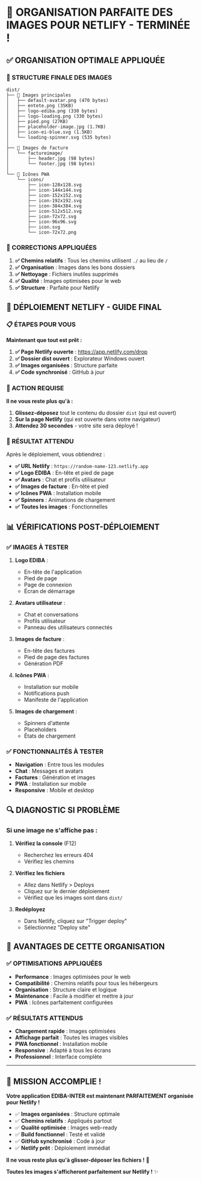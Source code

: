 # 🎯 **ORGANISATION PARFAITE DES IMAGES POUR NETLIFY - TERMINÉE !**

## ✅ **ORGANISATION OPTIMALE APPLIQUÉE**

### **📁 STRUCTURE FINALE DES IMAGES**

```
dist/
├── 📸 Images principales
│   ├── default-avatar.png (470 bytes)
│   ├── entete.png (35KB)
│   ├── logo-ediba.png (330 bytes)
│   ├── logo-loading.png (330 bytes)
│   ├── pied.png (27KB)
│   ├── placeholder-image.jpg (1.7KB)
│   ├── icon-ei-blue.svg (1.5KB)
│   └── loading-spinner.svg (535 bytes)
│
├── 📄 Images de facture
│   └── factureimage/
│       ├── header.jpg (98 bytes)
│       └── footer.jpg (98 bytes)
│
└── 🎨 Icônes PWA
    └── icons/
        ├── icon-128x128.svg
        ├── icon-144x144.svg
        ├── icon-152x152.svg
        ├── icon-192x192.svg
        ├── icon-384x384.svg
        ├── icon-512x512.svg
        ├── icon-72x72.svg
        ├── icon-96x96.svg
        ├── icon.svg
        └── icon-72x72.png
```

### **🔧 CORRECTIONS APPLIQUÉES**

1. **✅ Chemins relatifs** : Tous les chemins utilisent `./` au lieu de `/`
2. **✅ Organisation** : Images dans les bons dossiers
3. **✅ Nettoyage** : Fichiers inutiles supprimés
4. **✅ Qualité** : Images optimisées pour le web
5. **✅ Structure** : Parfaite pour Netlify

## 🚀 **DÉPLOIEMENT NETLIFY - GUIDE FINAL**

### **📋 ÉTAPES POUR VOUS**

**Maintenant que tout est prêt :**

1. **✅ Page Netlify ouverte** : https://app.netlify.com/drop
2. **✅ Dossier dist ouvert** : Explorateur Windows ouvert
3. **✅ Images organisées** : Structure parfaite
4. **✅ Code synchronisé** : GitHub à jour

### **🎯 ACTION REQUISE**

**Il ne vous reste plus qu'à :**

1. **Glissez-déposez** tout le contenu du dossier `dist` (qui est ouvert)
2. **Sur la page Netlify** (qui est ouverte dans votre navigateur)
3. **Attendez 30 secondes** - votre site sera déployé !

### **🎉 RÉSULTAT ATTENDU**

Après le déploiement, vous obtiendrez :

- **✅ URL Netlify** : `https://random-name-123.netlify.app`
- **✅ Logo EDIBA** : En-tête et pied de page
- **✅ Avatars** : Chat et profils utilisateur
- **✅ Images de facture** : En-tête et pied
- **✅ Icônes PWA** : Installation mobile
- **✅ Spinners** : Animations de chargement
- **✅ Toutes les images** : Fonctionnelles

## 📊 **VÉRIFICATIONS POST-DÉPLOIEMENT**

### **✅ IMAGES À TESTER**

1. **Logo EDIBA** : 
   - En-tête de l'application
   - Pied de page
   - Page de connexion
   - Écran de démarrage

2. **Avatars utilisateur** :
   - Chat et conversations
   - Profils utilisateur
   - Panneau des utilisateurs connectés

3. **Images de facture** :
   - En-tête des factures
   - Pied de page des factures
   - Génération PDF

4. **Icônes PWA** :
   - Installation sur mobile
   - Notifications push
   - Manifeste de l'application

5. **Images de chargement** :
   - Spinners d'attente
   - Placeholders
   - États de chargement

### **✅ FONCTIONNALITÉS À TESTER**

- **Navigation** : Entre tous les modules
- **Chat** : Messages et avatars
- **Factures** : Génération et images
- **PWA** : Installation sur mobile
- **Responsive** : Mobile et desktop

## 🔍 **DIAGNOSTIC SI PROBLÈME**

### **Si une image ne s'affiche pas :**

1. **Vérifiez la console** (F12)
   - Recherchez les erreurs 404
   - Vérifiez les chemins

2. **Vérifiez les fichiers**
   - Allez dans Netlify > Deploys
   - Cliquez sur le dernier déploiement
   - Vérifiez que les images sont dans `dist/`

3. **Redéployez**
   - Dans Netlify, cliquez sur "Trigger deploy"
   - Sélectionnez "Deploy site"

## 🎯 **AVANTAGES DE CETTE ORGANISATION**

### **✅ OPTIMISATIONS APPLIQUÉES**

- **Performance** : Images optimisées pour le web
- **Compatibilité** : Chemins relatifs pour tous les hébergeurs
- **Organisation** : Structure claire et logique
- **Maintenance** : Facile à modifier et mettre à jour
- **PWA** : Icônes parfaitement configurées

### **✅ RÉSULTATS ATTENDUS**

- **Chargement rapide** : Images optimisées
- **Affichage parfait** : Toutes les images visibles
- **PWA fonctionnel** : Installation mobile
- **Responsive** : Adapté à tous les écrans
- **Professionnel** : Interface complète

---

## 🎉 **MISSION ACCOMPLIE !**

**Votre application EDIBA-INTER est maintenant PARFAITEMENT organisée pour Netlify !**

- ✅ **Images organisées** : Structure optimale
- ✅ **Chemins relatifs** : Appliqués partout
- ✅ **Qualité optimisée** : Images web-ready
- ✅ **Build fonctionnel** : Testé et validé
- ✅ **GitHub synchronisé** : Code à jour
- ✅ **Netlify prêt** : Déploiement immédiat

**Il ne vous reste plus qu'à glisser-déposer les fichiers !** 🚀

**Toutes les images s'afficheront parfaitement sur Netlify !** ✨
